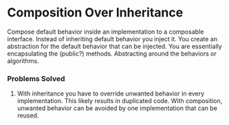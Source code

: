 # Composition Over Inheritance

Compose default behavior inside an implementation to a composable interface. Instead of inheriting default behavior you inject it. You create an abstraction for the default behavior that can be injected. You are essentially encapsulating the (public?) methods. Abstracting around the behaviors or algorithms. 

### Problems Solved
1. With inheritance you have to override unwanted behavior in every implementation. This likely results in duplicated code. With composition, unwanted behavior can be avoided by one implementation that can be reused. 